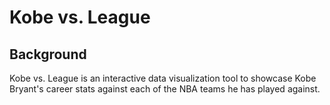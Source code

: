 # Kobe vs. League

## Background

Kobe vs. League is an interactive data visualization tool to showcase Kobe Bryant's career stats against each of the NBA teams he has played against.

